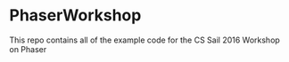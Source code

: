 # PhaserWorkshop
This repo contains all of the example code for the CS Sail 2016 Workshop on Phaser
